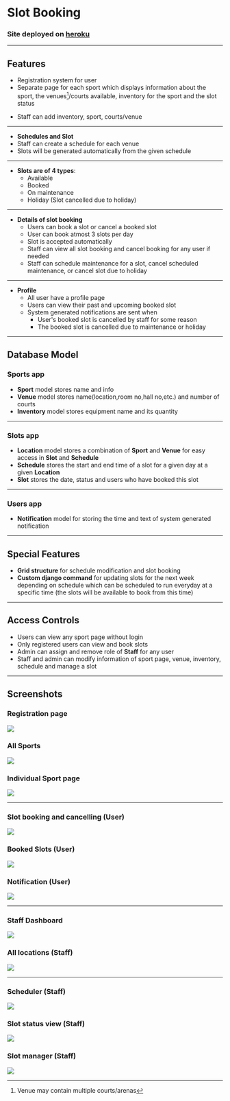 # Slot Booking

### Site deployed on [heroku](https://slotbooking-vedant.herokuapp.com/)

---

## Features

- Registration system for user
- Separate page for each sport which displays information about the sport, the venues[^1]/courts available, inventory for the sport and the slot status
[^1]: Venue may contain multiple courts/arenas
- Staff can add inventory, sport, courts/venue
---
- **Schedules and Slot**
- Staff can create a schedule for each venue
- Slots will be generated automatically from the given schedule 
---
- **Slots are of 4 types**:
  - Available
  - Booked
  - On maintenance
  - Holiday (Slot cancelled due to holiday)
---
- **Details of slot booking**
  - Users can book a slot or cancel a booked slot
  - User can book atmost 3 slots per day
  - Slot is accepted automatically
  - Staff can view all slot booking and cancel booking for any user if needed
  - Staff can schedule maintenance for a slot, cancel scheduled maintenance, or cancel slot due to holiday
---
- **Profile**
  - All user have a profile page
  - Users can view their past and upcoming booked slot
  - System generated notifications are sent when
    - User's booked slot is cancelled by staff for some reason
    - The booked slot is cancelled due to maintenance or holiday
---

## Database Model
### Sports app
- **Sport** model stores name and info
- **Venue** model stores name(location,room no,hall no,etc.) and number of courts
- **Inventory** model stores equipment name and its quantity
---
### Slots app
- **Location** model stores a combination of **Sport** and **Venue** for easy access in **Slot** and **Schedule**
- **Schedule** stores the start and end time of a slot for a given day at a given **Location**
- **Slot** stores the date, status and users who have booked this slot
--- 
### Users app
- **Notification** model for storing the time and text of system generated notification
---

## Special Features
- **Grid structure** for schedule modification and slot booking
- **Custom django command** for updating slots for the next week depending on schedule which can be scheduled to run everyday at a specific time (the slots will be available to book from this time)

---

## Access Controls
- Users can view any sport page without login
- Only registered users can view and book slots
- Admin can assign and remove role of **Staff** for any user
- Staff and admin can modify information of sport page, venue, inventory, schedule and manage a slot

---

## Screenshots
### Registration page
![](Images/1.png)

### All Sports
![](Images/2.png)

### Individual Sport page
![](Images/3.png)

---

### Slot booking and cancelling (User)
![](Images/4.png)

### Booked Slots (User)
![](Images/5.png)

### Notification (User)
![](Images/6.png)

---

### Staff Dashboard
![](Images/7.png)

### All locations (Staff)
![](Images/8.png)

---

### Scheduler (Staff)
![](Images/9.png)

### Slot status view (Staff)
![](Images/10.png)

### Slot manager (Staff)
![](Images/11.png)
